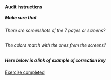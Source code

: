 #### Audit instructions

##### Make sure that:

###### There are screenshots of the 7 pages or screens?

###### The colors match with the ones from the screens?

##### Here below is a link of example of correction key

 [Exercise completed](https://www.figma.com/file/bQsRIJoJYK5b8WAxXFeOfv/UI-I---Ex-1?node-id=0%3A1)
